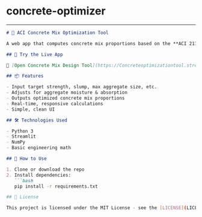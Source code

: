 # concrete-optimizer

---

```markdown
# 🧱 ACI Concrete Mix Optimization Tool

A web app that computes concrete mix proportions based on the **ACI 211.1 method** for normal weight concrete. Ideal for construction engineers, lab technicians, and researchers looking to automate and optimize concrete mix design.

## 🚀 Try the Live App

🔗 [Open Concrete Mix Design Tool](https://Concreteoptimizationtool.streamlit.app)

## 📦 Features

- Input target strength, slump, max aggregate size, etc.
- Adjusts for aggregate moisture & absorption
- Outputs optimized concrete mix proportions
- Real-time, responsive calculations
- Simple, clean UI

## 🛠️ Technologies Used

- Python 3
- Streamlit
- NumPy
- Basic engineering math

## 📄 How to Use

1. Clone or download the repo
2. Install dependencies:  
   ```bash
   pip install -r requirements.txt

## 📘 License

This project is licensed under the MIT License - see the [LICENSE](LICENSE) file for details.

